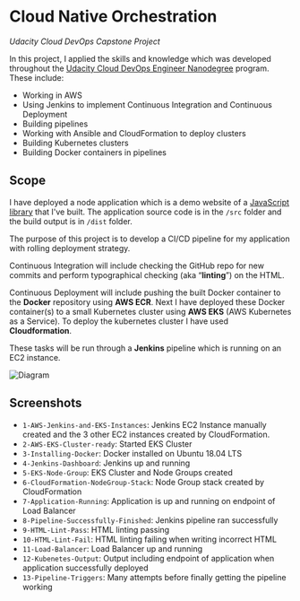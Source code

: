 # Cloud Native Orchestration 
_Udacity Cloud DevOps Capstone Project_

In this project, I applied the skills and knowledge which was developed throughout the [Udacity Cloud DevOps Engineer Nanodegree](https://www.udacity.com/course/cloud-dev-ops-nanodegree--nd9991) program. These include:

- Working in AWS
- Using Jenkins to implement Continuous Integration and Continuous Deployment
- Building pipelines
- Working with Ansible and CloudFormation to deploy clusters
- Building Kubernetes clusters
- Building Docker containers in pipelines

## Scope
I have deployed a node application which is a demo website of a [JavaScript library](https://www.npmjs.com/package/color-calendar) that I've built. The application source code is in the `/src` folder and the build output is in `/dist` folder.

The purpose of this project is to develop a CI/CD pipeline for my application with rolling deployment strategy.

Continuous Integration will include checking the GitHub repo for new commits and perform typographical checking (aka “**linting**”) on the HTML.

Continuous Deployment will include pushing the built Docker container to the **Docker** repository using **AWS ECR**. Next I have deployed these Docker container(s) to a small Kubernetes cluster using **AWS EKS** (AWS Kubernetes as a Service). To deploy the kubernetes cluster I have used **Cloudformation**.

These tasks will be run through a **Jenkins** pipeline which is running on an EC2 instance.

![Diagram](https://raw.githubusercontent.com/PawanKolhe/cloud-devops-capstone/master/screenshots/Diagram.png)

## Screenshots
- `1-AWS-Jenkins-and-EKS-Instances`: Jenkins EC2 Instance manually created and the 3 other EC2 instances created by CloudFormation.
- `2-AWS-EKS-Cluster-ready`: Started EKS Cluster
- `3-Installing-Docker`: Docker installed on Ubuntu 18.04 LTS
- `4-Jenkins-Dashboard`: Jenkins up and running
- `5-EKS-Node-Group`: EKS Cluster and Node Groups created
- `6-CloudFormation-NodeGroup-Stack`: Node Group stack created by CloudFormation
- `7-Application-Running`: Application is up and running on endpoint of Load Balancer
- `8-Pipeline-Successfully-Finished`: Jenkins pipeline ran successfully
- `9-HTML-Lint-Pass`: HTML linting passing
- `10-HTML-Lint-Fail`: HTML linting failing when writing incorrect HTML
- `11-Load-Balancer`: Load Balancer up and running
- `12-Kubenetes-Output`: Output including endpoint of application when application successfully deployed
- `13-Pipeline-Triggers`: Many attempts before finally getting the pipeline working
